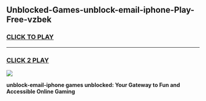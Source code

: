 
## Unblocked-Games-unblock-email-iphone-Play-Free-vzbek
<h3>
<a href="https://premium76.site?title=unblock-email-iphone&ref=18A1">CLICK TO PLAY</a></h3>
<hr>

<h3>
<a href="https://premium76.site?title=unblock-email-iphone&ref=18A1">CLICK 2 PLAY</a>
  
</h3>

<a href="https://premium76.site?title=unblock-email-iphone&ref=18A1"><img src="https://clearcache.store/games.png"></a>


**unblock-email-iphone games unblocked: Your Gateway to Fun and Accessible Online Gaming**
